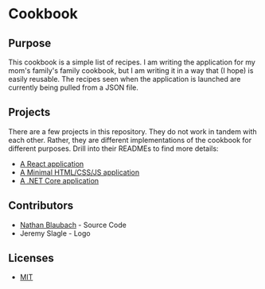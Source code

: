 # Cookbook

## Purpose

This cookbook is a simple list of recipes. I am writing the application for my mom's family's family cookbook, but I am writing it in a way that (I hope) is easily reusable. The recipes seen when the application is launched are currently being pulled from a JSON file.

## Projects

There are a few projects in this repository. They do not work in tandem with each other. Rather, they are different implementations of the cookbook for different purposes. Drill into their READMEs to find more details:

- [A React application](./web-react/)
- [A Minimal HTML/CSS/JS application](./web-minimal/)
- [A .NET Core application](./api-dotnet/)

## Contributors

- [Nathan Blaubach](https://github.com/nathanblaubach) - Source Code
- Jeremy Slagle - Logo

## Licenses

- [MIT](https://github.com/nathanblaubach/cookbook/blob/main/LICENSE)
